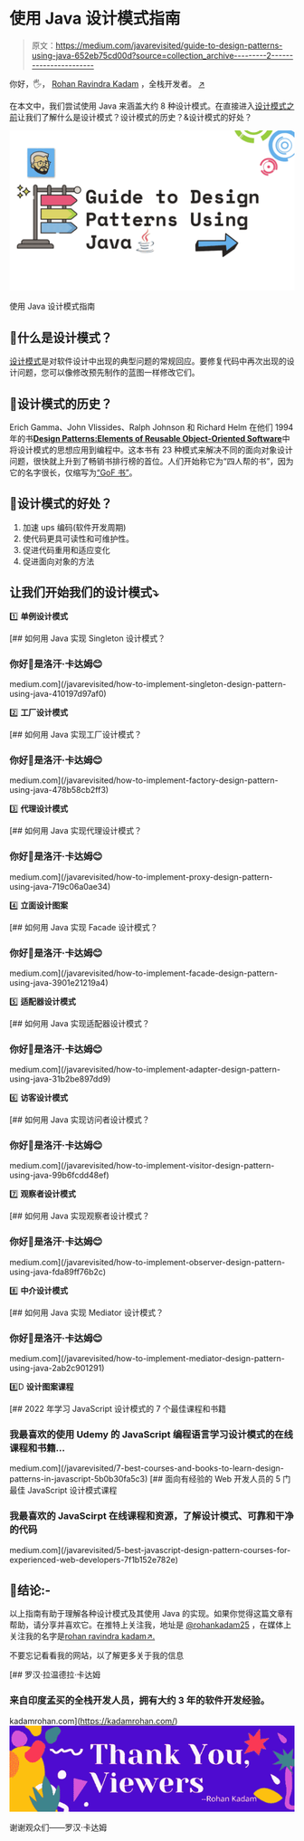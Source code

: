 # 使用 Java 设计模式指南

> 原文：<https://medium.com/javarevisited/guide-to-design-patterns-using-java-652eb75cd00d?source=collection_archive---------2----------------------->

你好，🖐️， [Rohan Ravindra Kadam](https://medium.com/u/a1b33b7cda75?source=post_page-----652eb75cd00d--------------------------------) ，全栈开发者。 [↗️](https://znap.link/rohankadam)

在本文中，我们尝试使用 Java 来涵盖大约 8 种设计模式。在直接进入[设计模式之前](/javarevisited/6-best-free-design-pattern-courses-for-experienced-developers-f39f6dd5f31c)让我们了解什么是设计模式？设计模式的历史？&设计模式的好处？

[![](img/380a8ca7f278ae8e9f4dc39e29630cf9.png)](https://javarevisited.blogspot.com/2018/02/top-5-java-design-pattern-courses-for-developers.html)

使用 Java 设计模式指南

## **🚀什么是设计模式？**

[设计模式](/javarevisited/7-best-online-courses-to-learn-object-oriented-design-pattern-in-java-749b6399af59)是对软件设计中出现的典型问题的常规回应。要修复代码中再次出现的设计问题，您可以像修改预先制作的蓝图一样修改它们。

## 🚀设计模式的历史？

Erich Gamma、John Vlissides、Ralph Johnson 和 Richard Helm 在他们 1994 年的书[**Design Patterns:Elements of Reusable Object-Oriented Software**](https://javarevisited.blogspot.com/2013/06/5-must-read-books-to-learn-object.html)中将设计模式的思想应用到编程中。这本书有 23 种模式来解决不同的面向对象设计问题，很快就上升到了畅销书排行榜的首位。人们开始称它为“四人帮的书”，因为它的名字很长，仅缩写为[“GoF 书”](/javarevisited/7-best-courses-and-books-to-learn-design-patterns-in-javascript-5b0b30fa5c3)。

## 🚀设计模式的好处？

1.  加速 ups 编码(软件开发周期)
2.  使代码更具可读性和可维护性。
3.  促进代码重用和适应变化
4.  促进面向对象的方法

## 让我们开始我们的设计模式⤵️

1️⃣ **单例设计模式**

[](/javarevisited/how-to-implement-singleton-design-pattern-using-java-410197d97af0) [## 如何用 Java 实现 Singleton 设计模式？

### 你好👋是洛汗·卡达姆😊

medium.com](/javarevisited/how-to-implement-singleton-design-pattern-using-java-410197d97af0) 

2️⃣ **工厂设计模式**

[](/javarevisited/how-to-implement-factory-design-pattern-using-java-478b58cb2ff3) [## 如何用 Java 实现工厂设计模式？

### 你好👋是洛汗·卡达姆😊

medium.com](/javarevisited/how-to-implement-factory-design-pattern-using-java-478b58cb2ff3) 

3️⃣ **代理设计模式**

[](/javarevisited/how-to-implement-proxy-design-pattern-using-java-719c06a0ae34) [## 如何用 Java 实现代理设计模式？

### 你好👋是洛汗·卡达姆😊

medium.com](/javarevisited/how-to-implement-proxy-design-pattern-using-java-719c06a0ae34) 

4️⃣ **立面设计图案**

[](/javarevisited/how-to-implement-facade-design-pattern-using-java-3901e21219a4) [## 如何用 Java 实现 Facade 设计模式？

### 你好👋是洛汗·卡达姆😊

medium.com](/javarevisited/how-to-implement-facade-design-pattern-using-java-3901e21219a4) 

5️⃣ **适配器设计模式**

[](/javarevisited/how-to-implement-adapter-design-pattern-using-java-31b2be897dd9) [## 如何用 Java 实现适配器设计模式？

### 你好👋是洛汗·卡达姆😊

medium.com](/javarevisited/how-to-implement-adapter-design-pattern-using-java-31b2be897dd9) 

6️⃣ **访客设计模式**

[](/javarevisited/how-to-implement-visitor-design-pattern-using-java-99b6fcdd48ef) [## 如何用 Java 实现访问者设计模式？

### 你好👋是洛汗·卡达姆😊

medium.com](/javarevisited/how-to-implement-visitor-design-pattern-using-java-99b6fcdd48ef) 

7️⃣ **观察者设计模式**

[](/javarevisited/how-to-implement-observer-design-pattern-using-java-fda89ff76b2c) [## 如何用 Java 实现观察者设计模式？

### 你好👋是洛汗·卡达姆😊

medium.com](/javarevisited/how-to-implement-observer-design-pattern-using-java-fda89ff76b2c) 

8️⃣ **中介设计模式**

[](/javarevisited/how-to-implement-mediator-design-pattern-using-java-2ab2c901291) [## 如何用 Java 实现 Mediator 设计模式？

### 你好👋是洛汗·卡达姆😊

medium.com](/javarevisited/how-to-implement-mediator-design-pattern-using-java-2ab2c901291) 

8️⃣D **设计图案课程**

[](/javarevisited/7-best-courses-and-books-to-learn-design-patterns-in-javascript-5b0b30fa5c3) [## 2022 年学习 JavaScript 设计模式的 7 个最佳课程和书籍

### 我最喜欢的使用 Udemy 的 JavaScript 编程语言学习设计模式的在线课程和书籍…

medium.com](/javarevisited/7-best-courses-and-books-to-learn-design-patterns-in-javascript-5b0b30fa5c3) [](/javarevisited/5-best-javascript-design-pattern-courses-for-experienced-web-developers-7f1b152e782e) [## 面向有经验的 Web 开发人员的 5 门最佳 JavaScript 设计模式课程

### 我最喜欢的 JavaScirpt 在线课程和资源，了解设计模式、可靠和干净的代码

medium.com](/javarevisited/5-best-javascript-design-pattern-courses-for-experienced-web-developers-7f1b152e782e) 

## 🚀结论:-

以上指南有助于理解各种设计模式及其使用 Java 的实现。如果你觉得这篇文章有帮助，请分享并喜欢它。在推特上关注我，地址是 [@rohankadam25](http://twitter.com/rohankadam25) ，在媒体上关注我的名字是[rohan ravindra kadam](https://medium.com/u/a1b33b7cda75?source=post_page-----652eb75cd00d--------------------------------)[↗️.](https://znap.link/rohankadam)

不要忘记看看我的网站，以了解更多关于我的信息

[](https://kadamrohan.com/) [## 罗汉·拉温德拉·卡达姆

### 来自印度孟买的全栈开发人员，拥有大约 3 年的软件开发经验。

kadamrohan.com](https://kadamrohan.com/) ![](img/0f2615e6c2f4828c479469fb81d75612.png)

谢谢观众们——罗汉·卡达姆